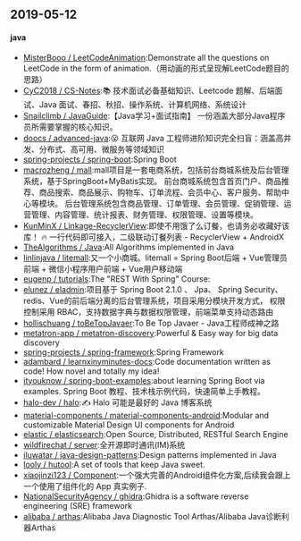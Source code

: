 ## 2019-05-12

#### java
* [MisterBooo / LeetCodeAnimation](https://github.com/MisterBooo/LeetCodeAnimation):Demonstrate all the questions on LeetCode in the form of animation.（用动画的形式呈现解LeetCode题目的思路）
* [CyC2018 / CS-Notes](https://github.com/CyC2018/CS-Notes):📚 技术面试必备基础知识、Leetcode 题解、后端面试、Java 面试、春招、秋招、操作系统、计算机网络、系统设计
* [Snailclimb / JavaGuide](https://github.com/Snailclimb/JavaGuide):【Java学习+面试指南】 一份涵盖大部分Java程序员所需要掌握的核心知识。
* [doocs / advanced-java](https://github.com/doocs/advanced-java):😮 互联网 Java 工程师进阶知识完全扫盲：涵盖高并发、分布式、高可用、微服务等领域知识
* [spring-projects / spring-boot](https://github.com/spring-projects/spring-boot):Spring Boot
* [macrozheng / mall](https://github.com/macrozheng/mall):mall项目是一套电商系统，包括前台商城系统及后台管理系统，基于SpringBoot+MyBatis实现。 前台商城系统包含首页门户、商品推荐、商品搜索、商品展示、购物车、订单流程、会员中心、客户服务、帮助中心等模块。 后台管理系统包含商品管理、订单管理、会员管理、促销管理、运营管理、内容管理、统计报表、财务管理、权限管理、设置等模块。
* [KunMinX / Linkage-RecyclerView](https://github.com/KunMinX/Linkage-RecyclerView):即使不用饿了么订餐，也请务必收藏好该库！ 🔥 一行代码即可接入，二级联动订餐列表 - RecyclerView + AndroidX
* [TheAlgorithms / Java](https://github.com/TheAlgorithms/Java):All Algorithms implemented in Java
* [linlinjava / litemall](https://github.com/linlinjava/litemall):又一个小商城。litemall = Spring Boot后端 + Vue管理员前端 + 微信小程序用户前端 + Vue用户移动端
* [eugenp / tutorials](https://github.com/eugenp/tutorials):The "REST With Spring" Course:
* [elunez / eladmin](https://github.com/elunez/eladmin):项目基于 Spring Boot 2.1.0 、 Jpa、 Spring Security、redis、Vue的前后端分离的后台管理系统，项目采用分模块开发方式， 权限控制采用 RBAC，支持数据字典与数据权限管理，前端菜单支持动态路由
* [hollischuang / toBeTopJavaer](https://github.com/hollischuang/toBeTopJavaer):To Be Top Javaer - Java工程师成神之路
* [metatron-app / metatron-discovery](https://github.com/metatron-app/metatron-discovery):Powerful & Easy way for big data discovery
* [spring-projects / spring-framework](https://github.com/spring-projects/spring-framework):Spring Framework
* [adambard / learnxinyminutes-docs](https://github.com/adambard/learnxinyminutes-docs):Code documentation written as code! How novel and totally my idea!
* [ityouknow / spring-boot-examples](https://github.com/ityouknow/spring-boot-examples):about learning Spring Boot via examples. Spring Boot 教程、技术栈示例代码，快速简单上手教程。
* [halo-dev / halo](https://github.com/halo-dev/halo):✍ Halo 可能是最好的 Java 博客系统
* [material-components / material-components-android](https://github.com/material-components/material-components-android):Modular and customizable Material Design UI components for Android
* [elastic / elasticsearch](https://github.com/elastic/elasticsearch):Open Source, Distributed, RESTful Search Engine
* [wildfirechat / server](https://github.com/wildfirechat/server):全开源即时通讯(IM)系统
* [iluwatar / java-design-patterns](https://github.com/iluwatar/java-design-patterns):Design patterns implemented in Java
* [looly / hutool](https://github.com/looly/hutool):A set of tools that keep Java sweet.
* [xiaojinzi123 / Component](https://github.com/xiaojinzi123/Component):一个强大完善的Android组件化方案,后续我会跟上一个使用了组件化的 App 真实例子.
* [NationalSecurityAgency / ghidra](https://github.com/NationalSecurityAgency/ghidra):Ghidra is a software reverse engineering (SRE) framework
* [alibaba / arthas](https://github.com/alibaba/arthas):Alibaba Java Diagnostic Tool Arthas/Alibaba Java诊断利器Arthas
